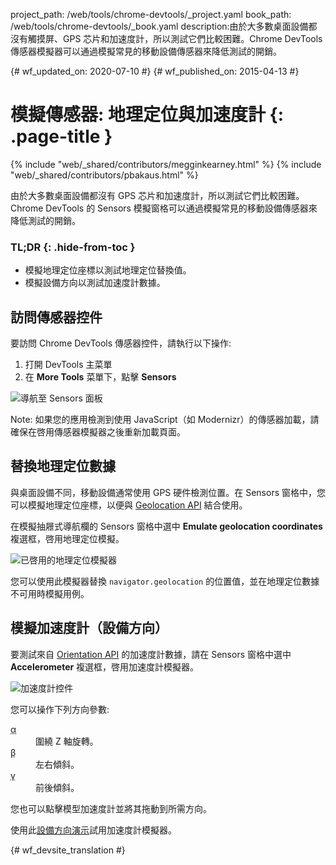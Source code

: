 project_path: /web/tools/chrome-devtools/_project.yaml
book_path: /web/tools/chrome-devtools/_book.yaml
description:由於大多數桌面設備都沒有觸摸屏、GPS 芯片和加速度計，所以測試它們比較困難。Chrome DevTools 傳感器模擬器可以通過模擬常見的移動設備傳感器來降低測試的開銷。

{# wf_updated_on: 2020-07-10 #}
{# wf_published_on: 2015-04-13 #}

# 模擬傳感器: 地理定位與加速度計 {: .page-title }

{% include "web/_shared/contributors/megginkearney.html" %}
{% include "web/_shared/contributors/pbakaus.html" %}

由於大多數桌面設備都沒有 GPS 芯片和加速度計，所以測試它們比較困難。Chrome DevTools 的 Sensors 模擬窗格可以通過模擬常見的移動設備傳感器來降低測試的開銷。


### TL;DR {: .hide-from-toc }
- 模擬地理定位座標以測試地理定位替換值。
- 模擬設備方向以測試加速度計數據。


## 訪問傳感器控件

<div class="wf-devtools-flex">
  <div>
    <p>要訪問 Chrome DevTools 傳感器控件，請執行以下操作: </p>
    <ol>
      <li>打開 DevTools 主菜單</li>
      <li>在 <strong>More Tools</strong> 菜單下，點擊 <strong>Sensors</strong></li>
    </ol>
  </div>
  <div class="wf-devtools-flex-half">
    <img src="imgs/navigate-to-sensors.png" alt="導航至 Sensors 面板">
  </div>
</div>

Note: 如果您的應用檢測到使用 JavaScript（如 Modernizr）的傳感器加載，請確保在啓用傳感器模擬器之後重新加載頁面。

## 替換地理定位數據

與桌面設備不同，移動設備通常使用 GPS 硬件檢測位置。在 Sensors 窗格中，您可以模擬地理定位座標，以便與 <a href='http://www.w3.org/TR/geolocation-API/'>Geolocation API</a> 結合使用。

<div class="wf-devtools-flex">
  <div>
    <p>在模擬抽屜式導航欄的 Sensors 窗格中選中 <strong>Emulate geolocation coordinates</strong> 複選框，啓用地理定位模擬。</p>
  </div>
  <div class="wf-devtools-flex-half">
    <img src="imgs/emulation-drawer-geolocation.png" alt="已啓用的地理定位模擬器">
  </div>
</div>

您可以使用此模擬器替換 `navigator.geolocation` 的位置值，並在地理定位數據不可用時模擬用例。

## 模擬加速度計（設備方向）

<div class="wf-devtools-flex">
  <div>
    <p>要測試來自 <a href='http://www.w3.org/TR/screen-orientation/'>Orientation API</a> 的加速度計數據，請在 Sensors 窗格中選中 <strong>Accelerometer</strong> 複選框，啓用加速度計模擬器。</p>
  </div>
  <div class="wf-devtools-flex-half">
    <img src="imgs/emulation-drawer-accelerometer.png" alt="加速度計控件">
  </div>
</div>

您可以操作下列方向參數:

<dl>
<dt><abbr title="alpha">α</abbr></dt>
<dd>圍繞 Z 軸旋轉。</dd>
<dt><abbr title="beta">β</abbr></dt>
<dd>左右傾斜。</dd>
<dt><abbr title="gamma">γ</abbr></dt>
<dd>前後傾斜。</dd>
</dl>

您也可以點擊模型加速度計並將其拖動到所需方向。

使用此[設備方向演示](http://googlesamples.github.io/web-fundamentals/fundamentals/native-hardware/device-orientation/dev-orientation.html)試用加速度計模擬器。




{# wf_devsite_translation #}
